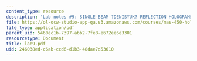 ```yaml
---
content_type: resource
description: 'Lab notes #9: SINGLE-BEAM ?DENISYUK? REFLECTION HOLOGRAMS'
file: https://ol-ocw-studio-app-qa.s3.amazonaws.com/courses/mas-450-holographic-imaging-spring-2003/246038edc6abccd6d1b348dae7d53610_lab9.pdf
file_type: application/pdf
parent_uid: 5460ec1b-7397-abb2-7fe8-e672ee6e3301
resourcetype: Document
title: lab9.pdf
uid: 246038ed-c6ab-ccd6-d1b3-48dae7d53610
---
```

